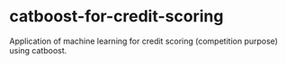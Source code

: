 # catboost-for-credit-scoring
Application of machine learning for credit scoring (competition purpose) using catboost.
